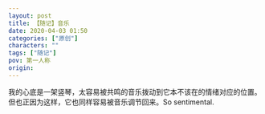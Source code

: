 ```yaml
---
layout: post
title: 【随记】音乐
date: 2020-04-03 01:50
categories: ["原创"]
characters: ""
tags: ["随记"]
pov: 第一人称
origin: 
---
```


我的心底是一架竖琴，太容易被共鸣的音乐拨动到它本不该在的情绪对应的位置。但也正因为这样，它也同样容易被音乐调节回来。So sentimental.
